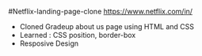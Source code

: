 #Netflix-landing-page-clone
https://www.netflix.com/in/

- Cloned Gradeup about us page using HTML and CSS
- Learned : CSS position, border-box
- Resposive Design
          
